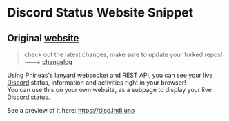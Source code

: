 # Discord Status Website Snippet
## Original [website](https://github.com/lucaledd/discordstatus-website)
> check out the latest changes, make sure to update your forked repos! ---> [changelog](https://github.com/lucaledd/discordstatus-website?tab=readme-ov-file#changelog)

Using Phineas's [lanyard](https://github.com/Phineas/lanyard) websocket and REST API, you can see your live [Discord](https://discord.com/) status, information and activities right in your browser!  
You can use this on your own website, as a subpage to display your live [Discord](https://discord.com/) status.

See a preview of it here: https://disc.indi.uno
